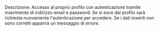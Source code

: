 Descrizione: Accesso al proprio profilo con autenticazione tramite inserimento di indirizzo email e password.
Se si esce dal profilo sarà richiesta nuovamente l'autenticazione per accedere.
Se i dati inseriti non sono corretti apparirà un messaggio di errore.